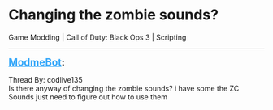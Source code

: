 # Changing the zombie sounds?
Game Modding | Call of Duty: Black Ops 3 | Scripting

---
<strong style="font-size: 1.4em;"><span style="text-decoration: underline;text-decoration-color: #34a7f9;"><span style="color:#34a7f9;">ModmeBot</span></span>:</strong>

<p>Thread By: codlive135<br />Is there anyway of changing the zombie sounds? i have some the ZC Sounds just need to figure out how to use them</p>
